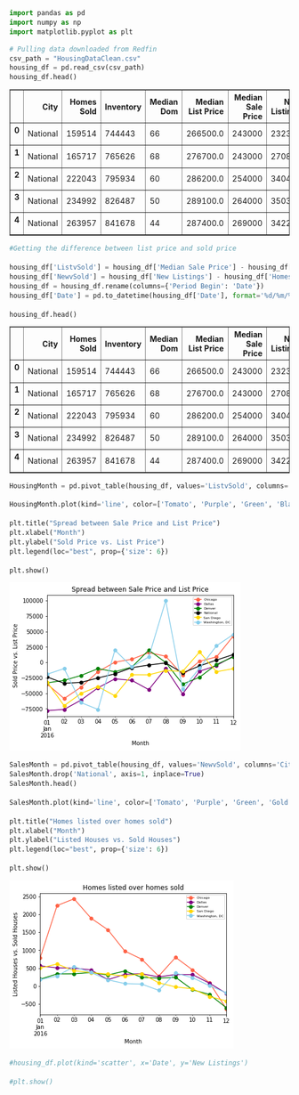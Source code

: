 

```python
import pandas as pd
import numpy as np
import matplotlib.pyplot as plt

```


```python
# Pulling data downloaded from Redfin
csv_path = "HousingDataClean.csv"
housing_df = pd.read_csv(csv_path)
housing_df.head()
```




<div>
<style>
    .dataframe thead tr:only-child th {
        text-align: right;
    }

    .dataframe thead th {
        text-align: left;
    }

    .dataframe tbody tr th {
        vertical-align: top;
    }
</style>
<table border="1" class="dataframe">
  <thead>
    <tr style="text-align: right;">
      <th></th>
      <th>City</th>
      <th>Homes Sold</th>
      <th>Inventory</th>
      <th>Median Dom</th>
      <th>Median List Price</th>
      <th>Median Sale Price</th>
      <th>New Listings</th>
      <th>Period Begin</th>
      <th>Period Duration</th>
      <th>Period End</th>
      <th>Price Drops</th>
      <th>Property Type</th>
      <th>Region</th>
    </tr>
  </thead>
  <tbody>
    <tr>
      <th>0</th>
      <td>National</td>
      <td>159514</td>
      <td>744443</td>
      <td>66</td>
      <td>266500.0</td>
      <td>243000</td>
      <td>232357</td>
      <td>1/1/16</td>
      <td>30</td>
      <td>1/31/16</td>
      <td>0.191761</td>
      <td>All Residential</td>
      <td>National</td>
    </tr>
    <tr>
      <th>1</th>
      <td>National</td>
      <td>165717</td>
      <td>765626</td>
      <td>68</td>
      <td>276700.0</td>
      <td>243000</td>
      <td>270865</td>
      <td>2/1/16</td>
      <td>30</td>
      <td>2/29/16</td>
      <td>0.180770</td>
      <td>All Residential</td>
      <td>National</td>
    </tr>
    <tr>
      <th>2</th>
      <td>National</td>
      <td>222043</td>
      <td>795934</td>
      <td>60</td>
      <td>286200.0</td>
      <td>254000</td>
      <td>340460</td>
      <td>3/1/16</td>
      <td>30</td>
      <td>3/31/16</td>
      <td>0.218335</td>
      <td>All Residential</td>
      <td>National</td>
    </tr>
    <tr>
      <th>3</th>
      <td>National</td>
      <td>234992</td>
      <td>826487</td>
      <td>50</td>
      <td>289100.0</td>
      <td>264000</td>
      <td>350319</td>
      <td>4/1/16</td>
      <td>30</td>
      <td>4/30/16</td>
      <td>0.224657</td>
      <td>All Residential</td>
      <td>National</td>
    </tr>
    <tr>
      <th>4</th>
      <td>National</td>
      <td>263957</td>
      <td>841678</td>
      <td>44</td>
      <td>287400.0</td>
      <td>269000</td>
      <td>342288</td>
      <td>5/1/16</td>
      <td>30</td>
      <td>5/31/16</td>
      <td>0.233373</td>
      <td>All Residential</td>
      <td>National</td>
    </tr>
  </tbody>
</table>
</div>




```python
#Getting the difference between list price and sold price

housing_df['ListvSold'] = housing_df['Median Sale Price'] - housing_df['Median List Price'] 
housing_df['NewvSold'] = housing_df['New Listings'] - housing_df['Homes Sold'] 
housing_df = housing_df.rename(columns={'Period Begin': 'Date'})
housing_df['Date'] = pd.to_datetime(housing_df['Date'], format='%d/%m/%y')

housing_df.head()
```




<div>
<style>
    .dataframe thead tr:only-child th {
        text-align: right;
    }

    .dataframe thead th {
        text-align: left;
    }

    .dataframe tbody tr th {
        vertical-align: top;
    }
</style>
<table border="1" class="dataframe">
  <thead>
    <tr style="text-align: right;">
      <th></th>
      <th>City</th>
      <th>Homes Sold</th>
      <th>Inventory</th>
      <th>Median Dom</th>
      <th>Median List Price</th>
      <th>Median Sale Price</th>
      <th>New Listings</th>
      <th>Date</th>
      <th>Period Duration</th>
      <th>Period End</th>
      <th>Price Drops</th>
      <th>Property Type</th>
      <th>Region</th>
      <th>ListvSold</th>
      <th>NewvSold</th>
    </tr>
  </thead>
  <tbody>
    <tr>
      <th>0</th>
      <td>National</td>
      <td>159514</td>
      <td>744443</td>
      <td>66</td>
      <td>266500.0</td>
      <td>243000</td>
      <td>232357</td>
      <td>2016-01-01</td>
      <td>30</td>
      <td>1/31/16</td>
      <td>0.191761</td>
      <td>All Residential</td>
      <td>National</td>
      <td>-23500.0</td>
      <td>72843</td>
    </tr>
    <tr>
      <th>1</th>
      <td>National</td>
      <td>165717</td>
      <td>765626</td>
      <td>68</td>
      <td>276700.0</td>
      <td>243000</td>
      <td>270865</td>
      <td>2016-01-02</td>
      <td>30</td>
      <td>2/29/16</td>
      <td>0.180770</td>
      <td>All Residential</td>
      <td>National</td>
      <td>-33700.0</td>
      <td>105148</td>
    </tr>
    <tr>
      <th>2</th>
      <td>National</td>
      <td>222043</td>
      <td>795934</td>
      <td>60</td>
      <td>286200.0</td>
      <td>254000</td>
      <td>340460</td>
      <td>2016-01-03</td>
      <td>30</td>
      <td>3/31/16</td>
      <td>0.218335</td>
      <td>All Residential</td>
      <td>National</td>
      <td>-32200.0</td>
      <td>118417</td>
    </tr>
    <tr>
      <th>3</th>
      <td>National</td>
      <td>234992</td>
      <td>826487</td>
      <td>50</td>
      <td>289100.0</td>
      <td>264000</td>
      <td>350319</td>
      <td>2016-01-04</td>
      <td>30</td>
      <td>4/30/16</td>
      <td>0.224657</td>
      <td>All Residential</td>
      <td>National</td>
      <td>-25100.0</td>
      <td>115327</td>
    </tr>
    <tr>
      <th>4</th>
      <td>National</td>
      <td>263957</td>
      <td>841678</td>
      <td>44</td>
      <td>287400.0</td>
      <td>269000</td>
      <td>342288</td>
      <td>2016-01-05</td>
      <td>30</td>
      <td>5/31/16</td>
      <td>0.233373</td>
      <td>All Residential</td>
      <td>National</td>
      <td>-18400.0</td>
      <td>78331</td>
    </tr>
  </tbody>
</table>
</div>




```python
HousingMonth = pd.pivot_table(housing_df, values='ListvSold', columns='City', index='Date')

HousingMonth.plot(kind='line', color=['Tomato', 'Purple', 'Green', 'Black', 'Gold', 'SkyBlue'] ,marker='o')

plt.title("Spread between Sale Price and List Price")
plt.xlabel("Month")
plt.ylabel("Sold Price vs. List Price")
plt.legend(loc="best", prop={'size': 6})

plt.show()

```


![png](output_3_0.png)



```python
SalesMonth = pd.pivot_table(housing_df, values='NewvSold', columns='City', index='Date')
SalesMonth.drop('National', axis=1, inplace=True)
SalesMonth.head()

SalesMonth.plot(kind='line', color=['Tomato', 'Purple', 'Green', 'Gold', 'SkyBlue'], marker="o")

plt.title("Homes listed over homes sold")
plt.xlabel("Month")
plt.ylabel("Listed Houses vs. Sold Houses")
plt.legend(loc="best", prop={'size': 6})

plt.show()
```


![png](output_4_0.png)



```python
#housing_df.plot(kind='scatter', x='Date', y='New Listings')

#plt.show()
```
